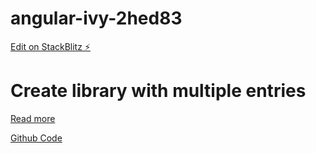 # angular-ivy-2hed83

[Edit on StackBlitz ⚡️](https://stackblitz.com/edit/angular-ivy-2hed83)


# Create library with multiple entries

[Read more](https://sandroroth.com/blog/angular-library)

[Github Code](https://github.com/rothsandro/angular-library-example)